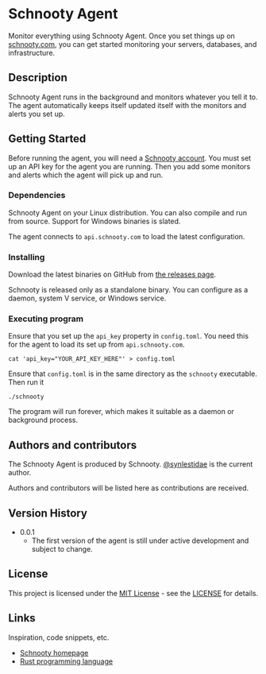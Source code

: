 ### 
# Schnooty Agent

Monitor everything using Schnooty Agent. Once you set things up on [schnooty.com](https://schnooty.com), you can get started
monitoring your servers, databases, and infrastructure.

## Description

Schnooty Agent runs in the background and monitors whatever you tell it to. The agent automatically keeps itself updated itself with the monitors and alerts you
set up. 

## Getting Started

Before running the agent, you will need a [Schnooty account](https://www.schnooty.com). You must set up an API key for the agent you are running.
Then you add some monitors and alerts which the agent will pick up and run.


### Dependencies

Schnooty Agent on your Linux distribution. You can also compile and run from source. Support for Windows binaries is slated.

<!-- * ex. Windows 10 -->

The agent connects to `api.schnooty.com` to load the latest configuration.

### Installing

Download the latest binaries on GitHub from [the releases page](https://github.com/Schnooty/agent/releases).

Schnooty is released only as a standalone binary. You can configure as a daemon, system V service, or Windows service. 


### Executing program

Ensure that you set up the `api_key` property in `config.toml`. You need this for the agent to load its set up 
from `api.schnooty.com`.

```
cat 'api_key="YOUR_API_KEY_HERE"' > config.toml
```

Ensure that `config.toml` is in the same directory as the `schnooty` executable. Then run it

```
./schnooty
```

The program will run forever, which makes it suitable as a daemon or background process.

## Authors and contributors

The Schnooty Agent is produced by Schnooty. [@synlestidae](https://github.com/synlestidae) is the current author.

Authors and contributors will be listed here as contributions are received.

## Version History

* 0.0.1
    * The first version of the agent is still under active development and subject to change.

## License

This project is licensed under the [MIT License](https://opensource.org/licenses/MIT) - see the [LICENSE](LICENCE) for details.

## Links

Inspiration, code snippets, etc.
* [Schnooty homepage](https://www.schnooty.com)
* [Rust programming language](https://www.rust-lang.org/)
